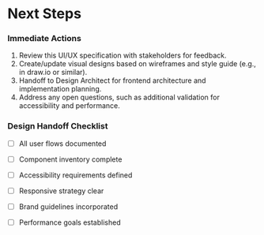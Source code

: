 # Next Steps

### Immediate Actions
1. Review this UI/UX specification with stakeholders for feedback.
2. Create/update visual designs based on wireframes and style guide (e.g., in draw.io or similar).
3. Handoff to Design Architect for frontend architecture and implementation planning.
4. Address any open questions, such as additional validation for accessibility and performance.

### Design Handoff Checklist
- [ ] All user flows documented
- [ ] Component inventory complete
- [ ] Accessibility requirements defined
- [ ] Responsive strategy clear
- [ ] Brand guidelines incorporated
- [ ] Performance goals established
